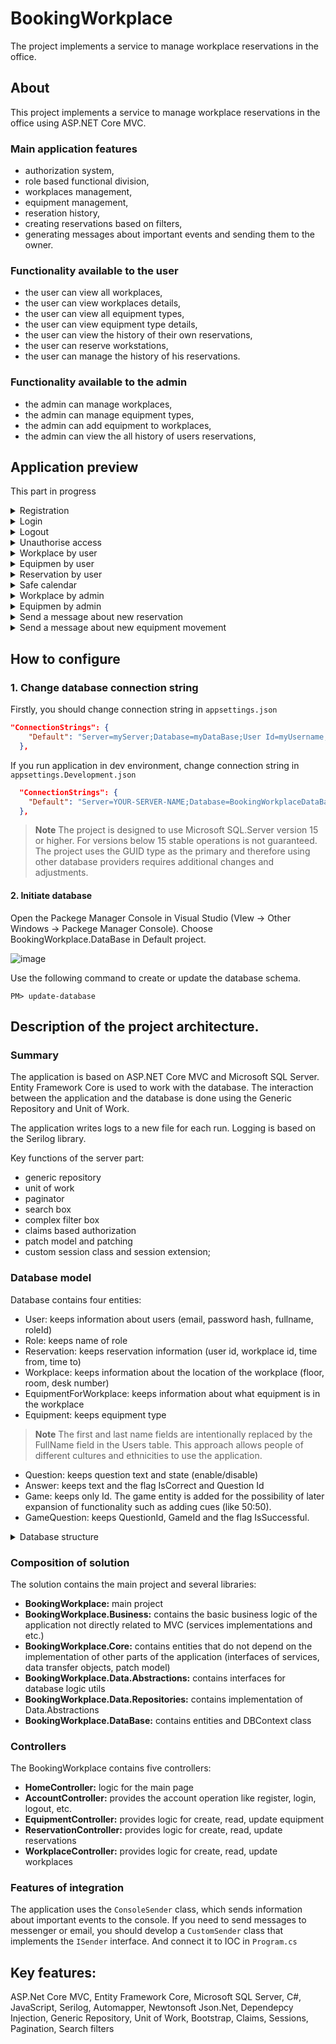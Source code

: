 # BookingWorkplace
The project implements a service to manage workplace reservations in the office.

## About
This project implements a service to manage workplace reservations in the office using ASP.NET Core MVC.

### Main application features
- authorization system,
- role based functional division,
- workplaces management,
- equipment management,
- reseration history,
- creating reservations based on filters,
- generating messages about important events and sending them to the owner.

### Functionality available to the user
- the user can view all workplaces,
- the user can view workplaces details,
- the user can view all equipment types,
- the user can view equipment type details,
- the user can view the history of their own reservations,
- the user can reserve workstations,
- the user can manage the history of his reservations.

### Functionality available to the admin
- the admin can manage workplaces,
- the admin can manage equipment types,
- the admin can add equipment to workplaces,
- the admin can view the all history of users reservations,

## Application preview
This part in progress

<details>
  <summary>Registration</summary>

  ![image](https://drive.google.com/uc?export=view&id=1eyHNVze2NxJBIexSsawyAlyh_LfS2omt)
</details>

<details>
  <summary>Login</summary>

  ![image](https://drive.google.com/uc?export=view&id=1LtagXhUNxgP5ZT9t7OO5jbFPVn-mS4uk)
</details>

<details>
  <summary>Logout</summary>

  ![image](https://drive.google.com/uc?export=view&id=1MPRx5aAvz1ylIq4vXCsTMes02edF2_Cu)
</details>

<details>
  <summary>Unauthorise access</summary>

  ![image](https://drive.google.com/uc?export=view&id=15ayhkD43iyzvOZLo3NfK_D_aCwQVzt0z)
</details>

<details>
  <summary>Workplace by user</summary>

  ![image](https://drive.google.com/uc?export=view&id=1Z_US57Wuj7wJXm_Ulg5talmnUsphOT5B)
</details>

<details>
  <summary>Equipmen by user</summary>

  ![image](https://drive.google.com/uc?export=view&id=1vLnAvaZlr2tuR6wyP56y3XKgRoVjvDxW)
</details>

<details>
  <summary>Reservation by user</summary>

  ![image](https://drive.google.com/uc?export=view&id=1O8d6hWXeJSd9phT6X4kpQ8kKuDf8KEX5)
</details>

<details>
  <summary>Safe calendar</summary>

  ![image](https://drive.google.com/uc?export=view&id=1oP7lqeS2bVj31CeMtL-DPiwdOdXYT32w)
</details>

<details>
  <summary>Workplace by admin</summary>

  ![image](https://drive.google.com/uc?export=view&id=1U-SdJrey051_e9cLn52dJSYkx-K4BFks)
</details>

<details>
  <summary>Equipmen by admin</summary>

  ![image](https://drive.google.com/uc?export=view&id=10uACAlXONtn6WdYDp8Wvjd7OxAdIkFa4)
</details>

<details>
  <summary>Send a message about new reservation</summary>

  ![image](https://drive.google.com/uc?export=view&id=1rEJaTypu7hAMUohUvzNam51SUhqtNDVe)
</details>

<details>
  <summary>Send a message about new equipment movement</summary>

  ![image](https://drive.google.com/uc?export=view&id=15I5cvfGhhypEr9Tmw7SpAYsNWeo6aFYk)
</details>


## How to configure
### 1. Change database connection string
Firstly, you should change connection string in `appsettings.json`

```json
"ConnectionStrings": {
    "Default": "Server=myServer;Database=myDataBase;User Id=myUsername;Password=myPassword;TrustServerCertificate=True"
  },
```

If you run application in dev environment, change connection string in `appsettings.Development.json`

```json
  "ConnectionStrings": {
    "Default": "Server=YOUR-SERVER-NAME;Database=BookingWorkplaceDataBase;Trusted_Connection=True;TrustServerCertificate=True"
  },
```

>**Note**
> The project is designed to use Microsoft SQL.Server version 15 or higher. For versions below 15 stable operations is not guaranteed. The project uses the GUID type as the primary and therefore using other database providers requires additional changes and adjustments.

#### 2. Initiate database
Open the Packege Manager Console in Visual Studio (VIew -> Other Windows -> Packege Manager Console). Choose BookingWorkplace.DataBase in Default project.

![image](https://drive.google.com/uc?export=view&id=1sYz8qHzqTZXRbouNwXHwMAI0U-mhsi4O)

Use the following command to create or update the database schema. 

```console
PM> update-database
```

## Description of the project architecture.
### Summary
The application is based on ASP.NET Core MVC and Microsoft SQL Server. Entity Framework Core is used to work with the database. The interaction between the application and the database is done using the Generic Repository and Unit of Work.

The application writes logs to a new file for each run. Logging is based on the Serilog library.

Key functions of the server part:
- generic repository
- unit of work
- paginator
- search box
- complex filter box
- claims based authorization
- patch model and patching
- custom session class and session extension;

### Database model
Database contains four entities: 

- User: keeps information about users (email, password hash, fullname, roleId)
- Role: keeps name of role
- Reservation: keeps reservation information (user id, workplace id, time from, time to)
- Workplace: keeps information about the location of the workplace (floor, room, desk number)
- EquipmentForWorkplace: keeps information about what equipment is in the workplace
- Equipment: keeps equipment type

>**Note**
> The first and last name fields are intentionally replaced by the FullName field in the Users table. This approach allows people of different cultures and ethnicities to use the application.

- Question: keeps question text and state (enable/disable) 
- Answer: keeps text and the flag IsCorrect and Question Id
- Game: keeps only Id. The game entity is added for the possibility of later expansion of functionality such as adding cues (like 50:50). 
- GameQuestion: keeps QuestionId, GameId and the flag IsSuccessful.

<details>
  <summary>Database structure</summary>

  ![image](https://drive.google.com/uc?export=view&id=1H8B4cQLLhPd8NLioWxYU_u9y-JjZ1Nyb)
</details>

### Composition of solution
The solution contains the main project and several libraries:

- **BookingWorkplace:** main project
- **BookingWorkplace.Business:** contains the basic business logic of the application not directly related to MVC (services implementations and etc.)
- **BookingWorkplace.Core:** contains entities that do not depend on the implementation of other parts of the application (interfaces of services, data transfer objects, patch model)
- **BookingWorkplace.Data.Abstractions:** contains interfaces for database logic utils
- **BookingWorkplace.Data.Repositories:** contains implementation of Data.Abstractions
- **BookingWorkplace.DataBase:** contains entities and DBContext class

### Controllers
The BookingWorkplace contains five controllers:
- **HomeController:** logic for the main page 
- **AccountController:** provides the account operation like register, login, logout, etc.  
- **EquipmentController:** provides logic for create, read, update equipment
- **ReservationController:** provides logic for create, read, update reservations
- **WorkplaceController:** provides logic for create, read, update workplaces

### Features of integration
The application uses the `ConsoleSender` class, which sends information about important events to the console. If you need to send messages to messenger or email, you should develop a `CustomSender` class that implements the `ISender` interface. And connect it to IOC in `Program.cs`

## Key features:
ASP.Net Core MVC, Entity Framework Core, Microsoft SQL Server, C#, JavaScript, Serilog, Automapper, Newtonsoft Json.Net, Dependepcy Injection, Generic Repository, Unit of Work, Bootstrap, Claims, Sessions, Pagination, Search filters

